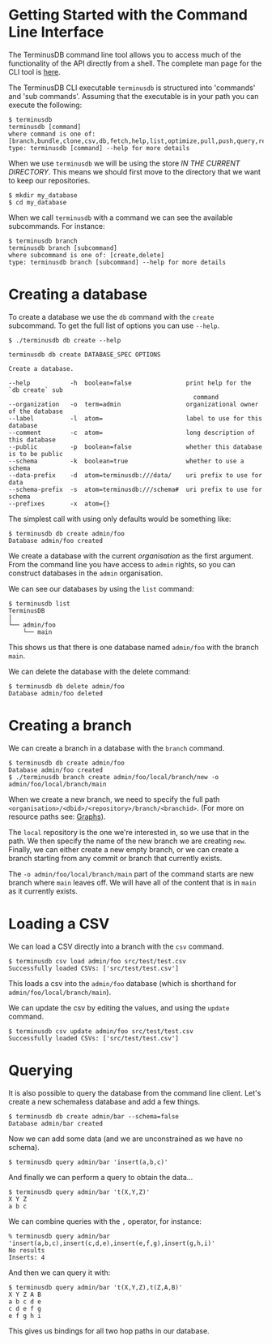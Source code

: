 # Getting Started with the Command Line Interface

The TerminusDB command line tool allows you to access much of the
functionality of the API directly from a shell. The complete man page
for the CLI tool is [here](../CLI.md).

The TerminusDB CLI executable `terminusdb` is structured into 'commands' and 'sub
commands'. Assuming that the executable is in your path you can
execute the following:

```shell
$ terminusdb
terminusdb [command]
where command is one of: [branch,bundle,clone,csv,db,fetch,help,list,optimize,pull,push,query,rebase,remote,rollup,serve,store,test,triples,unbundle]
type: terminusdb [command] --help for more details
```

When we use `terminusdb` we will be using the store *IN THE CURRENT
DIRECTORY*. This means we should first move to the directory that we
want to keep our repositories.

```shell
$ mkdir my_database
$ cd my_database
```
When we call `terminusdb` with a command we can see the available
subcommands. For instance:

```shell
$ terminusdb branch
terminusdb branch [subcommand]
where subcommand is one of: [create,delete]
type: terminusdb branch [subcommand] --help for more details
```

# Creating a database

To create a database we use the `db` command with the `create`
subcommand. To get the full list of options you can use `--help`.

```shell
$ ./terminusdb db create --help

terminusdb db create DATABASE_SPEC OPTIONS

Create a database.

--help           -h  boolean=false               print help for the `db create` sub
                                                   command
--organization   -o  term=admin                  organizational owner of the database
--label          -l  atom=                       label to use for this database
--comment        -c  atom=                       long description of this database
--public         -p  boolean=false               whether this database is to be public
--schema         -k  boolean=true                whether to use a schema
--data-prefix    -d  atom=terminusdb:///data/    uri prefix to use for data
--schema-prefix  -s  atom=terminusdb:///schema#  uri prefix to use for schema
--prefixes       -x  atom={}
```

The simplest call with using only defaults would be something like:

```shell
$ terminusdb db create admin/foo
Database admin/foo created
```

We create a database with the current *organisation* as the first
argument. From the command line you have access to `admin` rights, so
you can construct databases in the `admin` organisation.

We can see our databases by using the `list` command:

```shell
$ terminusdb list
TerminusDB
│
└── admin/foo
    └── main
```

This shows us that there is one database named `admin/foo` with the
branch `main`.

We can delete the database with the delete command:

```shell
$ terminusdb db delete admin/foo
Database admin/foo deleted
```

# Creating a branch

We can create a branch in a database with the `branch` command.

```shell
$ terminusdb db create admin/foo
Database admin/foo created
$ ./terminusdb branch create admin/foo/local/branch/new -o admin/foo/local/branch/main
```

When we create a new branch, we need to specify the full path
`<organisation>/<dbid>/<repository>/branch/<branchid>`. (For more on
resource paths see: [Graphs](../Explanation/GRAPHS.md)).

The `local` repository is the one we're interested in, so we use that
in the path. We then specify the name of the new branch we are
creating `new`. Finally, we can either create a new empty branch, or
we can create a branch starting from any commit or branch that
currently exists.

The `-o admin/foo/local/branch/main` part of the command starts are
new branch where `main` leaves off. We will have all of the content
that is in `main` as it currently exists.

# Loading a CSV

We can load a CSV directly into a branch with the `csv` command.

```shell
$ terminusdb csv load admin/foo src/test/test.csv
Successfully loaded CSVs: ['src/test/test.csv']
```

This loads a csv into the `admin/foo` database (which is shorthand for
`admin/foo/local/branch/main`).

We can update the csv by editing the values, and using the `update`
command.

```shell
$ terminusdb csv update admin/foo src/test/test.csv
Successfully loaded CSVs: ['src/test/test.csv']
```

# Querying

It is also possible to query the database from the command line
client. Let's create a new schemaless database and add a few things.

```shell
$ terminusdb db create admin/bar --schema=false
Database admin/bar created
```
Now we can add some data (and we are unconstrained as we have no schema).

```shell
$ terminusdb query admin/bar 'insert(a,b,c)'
```

And finally we can perform a query to obtain the data...

```shell
$ terminusdb query admin/bar 't(X,Y,Z)'
X Y Z
a b c
```
We can combine queries with the `,` operator, for instance:

```shell
% terminusdb query admin/bar 'insert(a,b,c),insert(c,d,e),insert(e,f,g),insert(g,h,i)'
No results
Inserts: 4
```
And then we can query it with:

```shell
$ terminusdb query admin/bar 't(X,Y,Z),t(Z,A,B)'
X Y Z A B
a b c d e
c d e f g
e f g h i
```

This gives us bindings for all two hop paths in our database.

